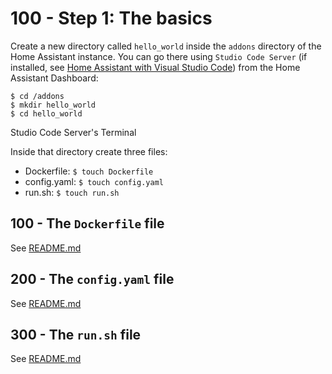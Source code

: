 # 100 - Step 1: The basics

Create a new directory called ```hello_world``` inside the ```addons``` directory of the Home Assistant instance. You can go there using ```Studio Code Server``` (if installed, see [Home Assistant with Visual Studio Code](https://github.com/vanHeemstraSystems/home-assistant-with-visual-studio-code)) from the Home Assistant Dashboard:

```
$ cd /addons
$ mkdir hello_world
$ cd hello_world
```

Studio Code Server's Terminal

Inside that directory create three files:
- Dockerfile: ```$ touch Dockerfile```
- config.yaml: ```$ touch config.yaml```
- run.sh: ```$ touch run.sh```

## 100 - The ```Dockerfile``` file

See [README.md](./100/README.md)

## 200 - The ```config.yaml``` file

See [README.md](./200/README.md)

## 300 - The ```run.sh``` file

See [README.md](./300/README.md)
